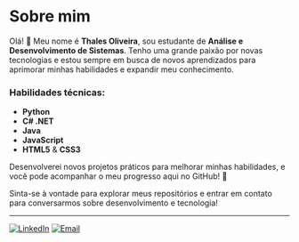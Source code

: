 # Sobre mim

Olá! 👋 Meu nome é **Thales Oliveira**, sou estudante de **Análise e Desenvolvimento de Sistemas**. 
Tenho uma grande paixão por novas tecnologias e estou sempre em busca de novos aprendizados para aprimorar minhas habilidades e expandir meu conhecimento.

### Habilidades técnicas:
- **Python**
- **C# .NET**
- **Java**
- **JavaScript**
- **HTML5** & **CSS3**

Desenvolverei novos projetos práticos para melhorar minhas habilidades, e você pode acompanhar o meu progresso aqui no GitHub! 🚀

Sinta-se à vontade para explorar meus repositórios e entrar em contato para conversarmos sobre desenvolvimento e tecnologia!

---

[![LinkedIn](https://img.shields.io/badge/-LinkedIn-blue?style=flat&logo=Linkedin&logoColor=white)](https://www.linkedin.com/in/devthalesoliveira/)
[![Email](https://img.shields.io/badge/-Email-c14438?style=flat&logo=Gmail&logoColor=white)](mailto:toliveiradev@outlook.com)
